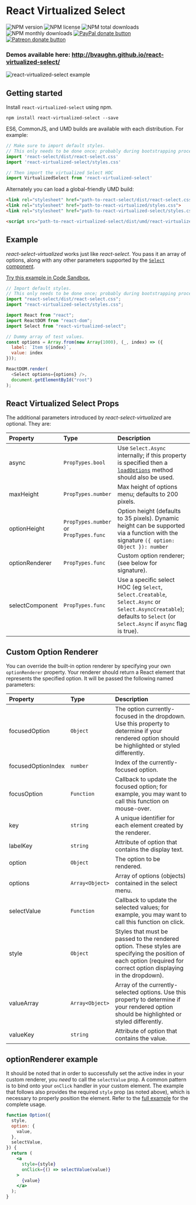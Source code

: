 # React Virtualized Select

![NPM version](https://img.shields.io/npm/v/react-virtualized-select.svg?style=flat)
![NPM license](https://img.shields.io/npm/l/react-virtualized-select.svg?style=flat)
![NPM total downloads](https://img.shields.io/npm/dt/react-virtualized-select.svg?style=flat)
![NPM monthly downloads](https://img.shields.io/npm/dm/react-virtualized-select.svg?style=flat)
[![PayPal donate button](https://img.shields.io/badge/paypal-donate-lightgray.svg?style=flat)](https://www.paypal.com/cgi-bin/webscr?cmd=_s-xclick&hosted_button_id=5CVMYQKVPZC72)
[![Patreon donate button](https://img.shields.io/badge/patreon-donate%20once-lightgray.svg?style=flat)](https://www.patreon.com/user?u=2979769)

### Demos available here: http://bvaughn.github.io/react-virtualized-select/

![react-virtualized-select example](https://cloud.githubusercontent.com/assets/29597/14285960/46d733a6-fb02-11e5-884a-e349eb462704.gif)

## Getting started

Install `react-virtualized-select` using npm.

```shell
npm install react-virtualized-select --save
```

ES6, CommonJS, and UMD builds are available with each distribution.
For example:

```js
// Make sure to import default styles.
// This only needs to be done once; probably during bootstrapping process.
import 'react-select/dist/react-select.css'
import 'react-virtualized-select/styles.css'

// Then import the virtualized Select HOC
import VirtualizedSelect from 'react-virtualized-select'
```

Alternately you can load a global-friendly UMD build:

```html
<link rel="stylesheet" href="path-to-react-select/dist/react-select.css">
<link rel="stylesheet" href="path-to-react-virtualized/styles.css">
<link rel="stylesheet" href="path-to-react-virtualized-select/styles.css">

<script src="path-to-react-virtualized-select/dist/umd/react-virtualized-select.js"></script>
```

## Example

_react-select-virtualized_ works just like _react-select_. You pass it an array of options, along with any other parameters supported by the [`Select` component](https://github.com/JedWatson/react-select/#usage).

[Try this example in Code Sandbox.](https://codesandbox.io/s/91p80x10zp)

```js
// Import default styles.
// This only needs to be done once; probably during bootstrapping process.
import "react-select/dist/react-select.css";
import "react-virtualized-select/styles.css";

import React from "react";
import ReactDOM from "react-dom";
import Select from "react-virtualized-select";

// Dummy array of test values.
const options = Array.from(new Array(1000), (_, index) => ({
  label: `Item ${index}`,
  value: index
}));

ReactDOM.render(
  <Select options={options} />,
  document.getElementById("root")
);
```

## React Virtualized Select Props

The additional parameters introduced by _react-select-virtualized_ are optional. They are:

| Property | Type | Description |
|:---|:---|:---|
| async | `PropTypes.bool` | Use `Select.Async` internally; if this property is specified then a [`loadOptions`](https://github.com/JedWatson/react-select#async-options-with-promises) method should also be used. |
| maxHeight | `PropTypes.number` | Max height of options menu; defaults to 200 pixels. |
| optionHeight | `PropTypes.number` or `PropTypes.func` | Option height (defaults to 35 pixels). Dynamic height can be supported via a function with the signature `({ option: Object }): number` |
| optionRenderer | `PropTypes.func` | Custom option renderer; (see below for signature). |
| selectComponent | `PropTypes.func` | Use a specific select HOC (eg `Select`, `Select.Creatable`, `Select.Async` or `Select.AsyncCreatable`); defaults to `Select` (or `Select.Async` if `async` flag is true). |

## Custom Option Renderer

You can override the built-in option renderer by specifying your own `optionRenderer` property. Your renderer should return a React element that represents the specified option. It will be passed the following named parameters:

| Property | Type | Description |
|:---|:---|:---|
| focusedOption | `Object` | The option currently-focused in the dropdown. Use this property to determine if your rendered option should be highlighted or styled differently. |
| focusedOptionIndex | `number` | Index of the currently-focused option. |
| focusOption | `Function` | Callback to update the focused option; for example, you may want to call this function on mouse-over. |
| key | `string` | A unique identifier for each element created by the renderer. |
| labelKey | `string` | Attribute of option that contains the display text. |
| option | `Object` | The option to be rendered. |
| options | `Array<Object>` | Array of options (objects) contained in the select menu. |
| selectValue | `Function` | Callback to update the selected values; for example, you may want to call this function on click. |
| style | `Object` | Styles that must be passed to the rendered option. These styles are specifying the position of each option (required for correct option displaying in the dropdown).
| valueArray | `Array<Object>` | Array of the currently-selected options. Use this property to determine if your rendered option should be highlighted or styled differently. |
| valueKey | `string` | Attribute of option that contains the value. |

## optionRenderer example

It should be noted that in order to successfully set the active index in your custom renderer, you _need_ to call the `selectValue` prop. A common pattern is to bind onto your `onClick` handler in your custom element. The example that follows also provides the required `style` prop (as noted above), which is necessary to properly position the element. Refer to the  [full example](https://github.com/bvaughn/react-virtualized-select/blob/master/source/demo/Application.js) for the complete usage.

```jsx
function Option({
  style,
  option: {
    value,
  },
  selectValue,
}) {
  return (
    <a
      style={style}
      onClick={() => selectValue(value)}
    >
      {value}
    </a>
  );
}
```
